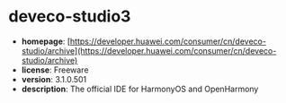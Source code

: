 # deveco-studio3

- **homepage**: [https://developer.huawei.com/consumer/cn/deveco-studio/archive](https://developer.huawei.com/consumer/cn/deveco-studio/archive)
- **license**: Freeware
- **version**: 3.1.0.501
- **description**: The official IDE for HarmonyOS and OpenHarmony

